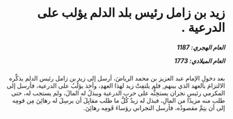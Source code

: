<h1 dir="rtl">زيد بن زامل رئيس بلد الدلم يؤلب على الدرعية .</h1>

<h5 dir="rtl">العام الهجري:  1187

العام الميلادي: 1773

</h5>

<p dir="rtl">بعد دخولِ الإمام عبد العزيز بن محمد الرياضَ، أرسل إلى زيد بن زامل رئيس الدلم يذكِّره الالتزامَ بالعهد الذي بينهم, فلم يلتفِتْ زيد لهذا العهدِ، وأخذ يؤلِّبُ على الدرعية، فأرسل إلى المكرمي رئيسِ نجران يستحِثُّه على حرب الدرعية ويبذلُ له المالَ، ولم يستجب له، حتى طلب منه مزيدًا من المالِ، فبذل له زيدٌ كُلَّ ما طلب مقابِلَ أن يرسِلَ له رهائِنَ مِن قومِه إلى أن يتِمَّ مقصودُه، فأرسل النجراني رؤساءَ قَومِه رهائِنَ.</p></br>
